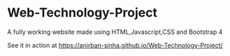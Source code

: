 # Web-Technology-Project

A fully working website made using HTML,Javascript,CSS and Bootstrap 4

See it in action at https://anirban-sinha.github.io/Web-Technology-Project/
